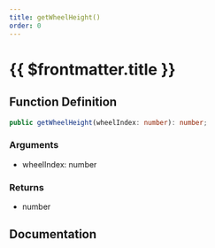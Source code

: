 ```yaml
---
title: getWheelHeight()
order: 0
---
```


# {{ $frontmatter.title }}

<!--@include: ./getWheelHeight_partial_header.md-->

## Function Definition

```ts
public getWheelHeight(wheelIndex: number): number;
```

### Arguments

* wheelIndex: number

### Returns

* number

## Documentation

<!--@include: ./getWheelHeight_partial_footer.md-->
